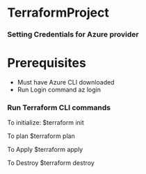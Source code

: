 # TerraformProject

### Setting Credentials for Azure provider
 # Prerequisites
 * Must have Azure CLI downloaded
 * Run Login command
az login

### Run Terraform CLI commands

To initialize:
$terraform init

To plan
$terraform plan

To Apply
$terraform apply

To Destroy
$terraform destroy